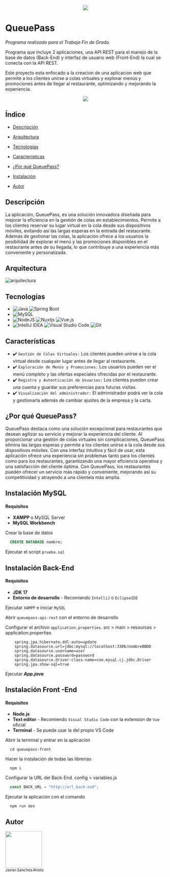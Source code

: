 <p align="center">
  <img src="https://img.shields.io/badge/STATUS-EN%20DESAROLLO-green">
</p>

# QueuePass

*Programa realizado para el Trabajo Fin de Grado.*

Programa que incluye 2 aplicaciones, una API REST para el manejo de la base de datos (Back-End) y interfaz de usuario web (Front-End) la cual se conecta con la API REST.

Este proyecto esta enfocado a la creacion de una aplicacion web que permite a los clientes unirse a colas virtuales y explorar menús y promociones antes de llegar al restaurante, optimizando y mejorando la experiencia.

<p align="center">
  <img src="https://github.com/Javisann/QueuePass/assets/66449602/8fc6efba-dbda-4dbb-8231-4e8fbfa3339f">
</p>

## Índice 

- [Descripción](#descripción)

- [Arquitectura](#arquitectura)

- [Tecnologías](#tecnologías)

- [Características](#características)

- [¿Por qué QueuePass?](#por-qué-queueass)

- [Instalación](#instalación-mysql)

- [Autor](#autor)

## Descripción

La aplicación, QueuePass, es una solución innovadora diseñada para mejorar la eficiencia en la gestión de colas en establecimientos. Permite a los clientes reservar su lugar virtual en la cola desde sus dispositivos móviles, evitando así las largas esperas en la entrada del restaurante. Además de gestionar las colas, la aplicación ofrece a los usuarios la posibilidad de explorar el menú y las promociones disponibles en el restaurante antes de su llegada, lo que contribuye a una experiencia más conveniente y personalizada.

## Arquitectura

![arquitectura](https://github.com/Javisann/QueuePass/assets/66449602/14fa1f9a-5521-486e-94fa-6ae421465450)

## Tecnologías

- ![Java](https://img.shields.io/badge/java-%23ED8B00.svg?style=for-the-badge&logo=openjdk&logoColor=white) ![Spring Boot](https://img.shields.io/badge/spring-%236DB33F.svg?style=for-the-badge&logo=spring&logoColor=white)
- ![MySQL](https://img.shields.io/badge/mysql-4479A1.svg?style=for-the-badge&logo=mysql&logoColor=white)
- ![NodeJS](https://img.shields.io/badge/node.js-6DA55F?style=for-the-badge&logo=node.js&logoColor=white) ![Nuxtjs](https://img.shields.io/badge/Nuxt-002E3B?style=for-the-badge&logo=nuxtdotjs&logoColor=#00DC82) ![Vue.js](https://img.shields.io/badge/vuejs-%2335495e.svg?style=for-the-badge&logo=vuedotjs&logoColor=%234FC08D)
- ![IntelliJ IDEA](https://img.shields.io/badge/IntelliJIDEA-000000.svg?style=for-the-badge&logo=intellij-idea&logoColor=white) ![Visual Studio Code](https://img.shields.io/badge/Visual%20Studio%20Code-0078d7.svg?style=for-the-badge&logo=visual-studio-code&logoColor=white) ![Git](https://img.shields.io/badge/git-%23F05033.svg?style=for-the-badge&logo=git&logoColor=white)
  
## Características

- :heavy_check_mark: `Gestión de Colas Virtuales:` Los clientes pueden unirse a la cola virtual desde cualquier lugar antes de llegar al restaurante.
- :heavy_check_mark: `Exploración de Menús y Promociones:` Los usuarios pueden ver el menú completo y las ofertas especiales ofrecidas por el restaurante.
- :heavy_check_mark: `Registro y Autenticación de Usuarios:` Los clientes pueden crear una cuenta y guardar sus preferencias para futuras visitas.
- :heavy_check_mark: `Visualización del administrador:` El administrador podrá ver la cola y gestionarla además de cambiar ajustes de la empresa y la carta.
 

## ¿Por qué QueuePass?

QueuePass destaca como una solución excepcional para restaurantes que desean agilizar su servicio y mejorar la experiencia del cliente. Al proporcionar una gestión de colas virtuales sin complicaciones, QueuePass elimina las largas esperas y permite a los clientes unirse a la cola desde sus dispositivos móviles. Con una interfaz intuitiva y fácil de usar, esta aplicación ofrece una experiencia sin problemas tanto para los clientes como para los restaurantes, garantizando una mayor eficiencia operativa y una satisfacción del cliente óptima. Con QueuePass, los restaurantes pueden ofrecer un servicio más rápido y conveniente, mejorando así su competitividad y atrayendo a una clientela más amplia.


## Instalación MySQL

#### Requisitos

- **XAMPP** o MySQL Server
- **MySQL Workbench**

Crear la base de datos
```sql
  CREATE DATABASE nombre;
```
Ejecutar el script `prueba.sql`

## Instalación Back-End

#### Requisitos

- **JDK 17**
- **Entorno de desarrollo** - Recomiendo `IntelliJ` o `EclipseIDE`

Ejecutar `XAMPP` e iniciar `MySQL`

Abrir `queuepass-api-rest` con el entorno de desarrollo

Configurar el archivo `application.properties`. src > main > resources > application.properties

```terminal
    spring.jpa.hibernate.ddl-auto=update
    spring.datasource.url=jdbc:mysql://localhost:3306/nombreBBDD
    spring.datasource.username=user
    spring.datasource.password=password
    spring.datasource.driver-class-name=com.mysql.cj.jdbc.Driver
    spring.jpa.show-sql=true
```
Ejecutar ***App.java***

## Instalación Front -End

#### Requisitos

- **Node.js**
- **Text editor** - Recomiendo `Visual Studio Code` con la extension de `Vue` oficial
- **Terminal** - Se puede usar la del propio VS Code

Abrir la terminal y entrar en la aplicación
```terminal
  cd queuepass-front
```

Hacer la instalación de todas las librerias
```npm
  npm i
```

Configurar la URL del Back-End. config > variables.js
```javascript
  const BACK_URL = "http://url_back-end";
```

Ejecutar la aplicación con el comando
```npm
  npm run dev
```
## Autor

[<img src="https://avatars.githubusercontent.com/u/66449602?v=4" width=115><br><sub>Javier Sánchez Prieto</sub>](https://github.com/Javisann)



